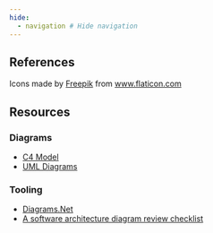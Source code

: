 ```yaml
---
hide:
  - navigation # Hide navigation
---
```


## References

<div>Icons made by <a href="https://www.flaticon.com/authors/freepik" title="Freepik">Freepik</a> from <a href="https://www.flaticon.com/" title="Flaticon">www.flaticon.com</a></div>

## Resources

### Diagrams

* [C4 Model](https://c4model.com/)
* [UML Diagrams](https://www.uml-diagrams.org/uml-25-diagrams.html)

### Tooling

* [Diagrams.Net](https://www.diagrams.net/)
* [A software architecture diagram review checklist](https://c4model.com/review/)